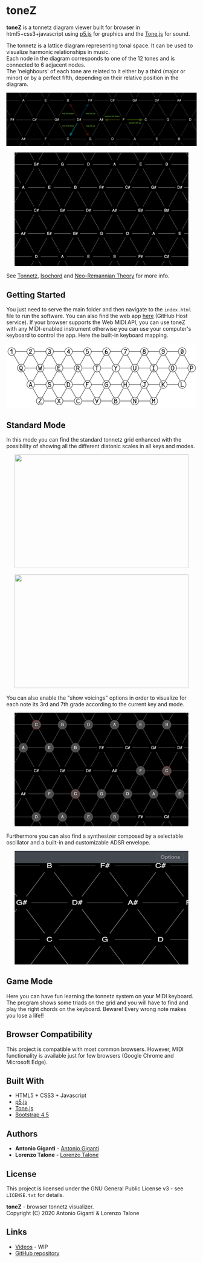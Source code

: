 # toneZ

**toneZ** is a tonnetz diagram viewer built for browser in html5+css3+javascript using [p5.js](https://p5js.org/) for graphics and the [Tone.js](https://tonejs.github.io/) for sound.

The tonnetz is a lattice diagram representing tonal space. It can be used to visualize harmonic relationships in music. \
Each node in the diagram corresponds to one of the 12 tones and is connected to 6 adjacent nodes. \
The 'neighbours' of each tone are related to it either by a third (major or minor) or by a perfect fifth, depending on their relative position in the diagram.

<p align="center"><img src="images/grid_interval_examples.png"></p>

<p align="center"><img width="460" height="300" src="images/chord.gif"></p>

See [Tonnetz][1], [Isochord][2] and [Neo-Remannian Theory][3] for more info.


## Getting Started

You just need to serve the main folder and then navigate to the ```index.html``` file to run the software.
You can also find the web app [here](https://loretalone.github.io/toneZ/) (GitHub Host service).
If your browser supports the Web MIDI API, you can use toneZ with any MIDI-enabled instrument otherwise you can use your computer's keyboard to control the app.
Here the built-in keyboard mapping.

<p align="center"><img src="images/built_in_keyboard_mapping.png"></p>


## Standard Mode
In this mode you can find the standard tonnetz grid enhanced with the possibility of showing all the different diatonic scales in all keys and modes. 

<p align="center"><img width="460" height="300" src="images/scale.gif"></p>
<p align="center"><img width="460" height="300" src="images/mode.gif"></p>

You can also enable the "show voicings" options in order to visualize for each note its 3rd and 7th grade according to the current key and mode. 

<p align="center"><img width="460" height="300" src="images/voicing.gif"></p>

Furthermore you can also find a synthesizer composed by a selectable oscillator and a built-in and customizable ADSR envelope.

<p align="center"><img width="460" height="300" src="images/synth.gif"></p>


## Game Mode
Here you can have fun learning the tonnetz system on your MIDI keyboard. The program shows some triads on the grid and you will have to find and play the right chords on the keyboard. Beware! Every wrong note makes you lose a life!!


## Browser Compatibility

This project is compatible with most common browsers. However, MIDI functionality is available just for few browsers (Google Chrome and Microsoft Edge).


## Built With

* HTML5 + CSS3 + Javascript
* [p5.js](https://p5js.org/)
* [Tone.js](https://tonejs.github.io/)
* [Bootstrap 4.5](https://getbootstrap.com/)


## Authors

* **Antonio Giganti** - [Antonio Giganti](https://github.com/antonelse)
* **Lorenzo Talone** - [Lorenzo Talone](https://github.com/LoreTalone)


## License

This project is licensed under the GNU General Public License v3 - see ```LICENSE.txt``` for details.

**toneZ** - browser tonnetz visualizer. \
Copyright (C) 2020  Antonio Giganti & Lorenzo Talone


## Links

* [Videos](https://www.youtube.com/) - WIP
* [GitHub repository](https://github.com/LoreTalone/toneZ)

[1]: https://en.wikipedia.org/wiki/Tonnetz "Wikipedia article about the Tonnetz"
[2]: https://www.researchgate.net/publication/221474662_Isochords_visualizing_structure_in_music "Conference Paper regarding the Tonnetz musical structure visualization"
[3]: https://en.wikipedia.org/wiki/Neo-Riemannian_theory "Wikipedia article about the underlying Tonnetz theory, the Neo-Remannian theory"
